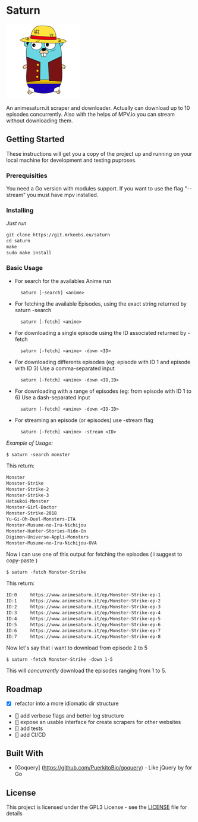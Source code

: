 # Saturn

![Gopher OP](assets/small-gopher.png)

An animesaturn.it scraper and downloader.
Actually can download up to 10 episodes concurrently.
Also with the helps of MPV.io you can stream without downloading them.

## Getting Started

These instructions will get you a copy of the project up and
running on your local machine for development and testing
puproses.

### Prerequisities

You need a Go version with modules support.
If you want to use the flag "--stream" you must have mpv installed.

### Installing

_Just run_


    git clone https://git.mrkeebs.eu/saturn
    cd saturn
    make
    sudo make install



### Basic Usage

- For search for the availables Anime run


        saturn [-search] <anime>


- For fetching the available Episodes, using the exact string returned by saturn -search


        saturn [-fetch] <anime>


- For downloading a single episode using the ID associated returned by -fetch

        saturn [-fetch] <anime> -down <ID>


- For downloading differents episodes (eg: episode with ID 1 and episode with ID 3)
  Use a comma-separated input

        saturn [-fetch] <anime> -down <ID,ID>


- For downloading with a range of episodes (eg: from episode with ID 1 to 6)
  Use a dash-separated input

        saturn [-fetch] <anime> -down <ID-ID>
        
- For streaming an episode (or episodes) use -stream flag

        saturn [-fetch] <anime> -stream <ID>
        

_Example of Usage:_


    $ saturn -search monster


This return:


    Monster
    Monster-Strike
    Monster-Strike-2
    Monster-Strike-3
    Hatsukoi-Monster
    Monster-Girl-Doctor
    Monster-Strike-2018
    Yu-Gi-Oh-Duel-Monsters-ITA
    Monster-Musume-no-Iru-Nichijou
    Monster-Hunter-Stories-Ride-On
    Digimon-Universe-Appli-Monsters
    Monster-Musume-no-Iru-Nichijou-OVA


Now i can use one of this output for fetching the episodes ( i suggest to copy-paste )


    $ saturn -fetch Monster-Strike


This return:

    ID:0 	 https://www.animesaturn.it/ep/Monster-Strike-ep-1
    ID:1 	 https://www.animesaturn.it/ep/Monster-Strike-ep-2
    ID:2 	 https://www.animesaturn.it/ep/Monster-Strike-ep-3
    ID:3 	 https://www.animesaturn.it/ep/Monster-Strike-ep-4
    ID:4 	 https://www.animesaturn.it/ep/Monster-Strike-ep-5
    ID:5 	 https://www.animesaturn.it/ep/Monster-Strike-ep-6
    ID:6 	 https://www.animesaturn.it/ep/Monster-Strike-ep-7
    ID:7 	 https://www.animesaturn.it/ep/Monster-Strike-ep-8


Now let's say that i want to download from episode 2 to 5

    $ saturn -fetch Monster-Strike -down 1-5



This will *concurrently* download the episodes ranging from 1 to 5.

## Roadmap
- [x] refactor into a more idiomatic dir structure
- [] add verbose flags and better log structure
- [] expose an usable interface for create scrapers for other websites
- [] add tests
- [] add CI/CD

## Built With

* [Goquery] (https://github.com/PuerkitoBio/goquery) - Like jQuery by for Go

## License

This project is licensed under the GPL3 License - see the [LICENSE](LICENSE) file for details
